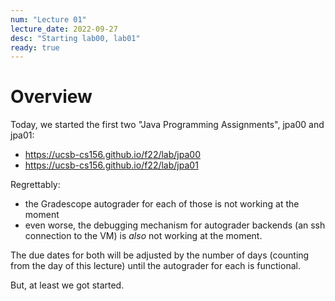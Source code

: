 ```yaml
---
num: "Lecture 01"
lecture_date: 2022-09-27
desc: "Starting lab00, lab01"
ready: true
---
```


# Overview

Today, we started the first two "Java Programming Assignments", jpa00 and jpa01:
* <https://ucsb-cs156.github.io/f22/lab/jpa00>
* <https://ucsb-cs156.github.io/f22/lab/jpa01>

Regrettably:
* the Gradescope autograder for each of those is not working at the moment
* even worse, the debugging mechanism for autograder backends (an ssh connection to the VM) is *also* not working at the moment.

The due dates for both will be adjusted by the number of days (counting from the day of this lecture) until the autograder for each is functional.

But, at least we got started.

